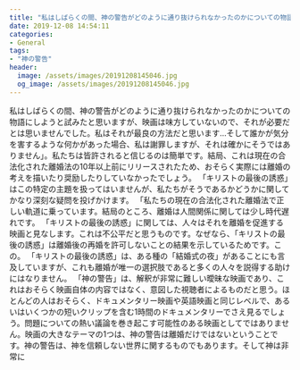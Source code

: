 ```yaml
---
title: "私はしばらくの間、神の警告がどのように通り抜けられなかったのかについての物語にしようと試みたと思いますが、映画は味方していないので、それが必要だとは思いませんでした。"
date: 2019-12-08 14:54:11
categories:
- General
tags:
- "神の警告"
header:
  image: /assets/images/20191208145046.jpg
  og_image: /assets/images/20191208145046.jpg
---
```


私はしばらくの間、神の警告がどのように通り抜けられなかったのかについての物語にしようと試みたと思いますが、映画は味方していないので、それが必要だとは思いませんでした。私はそれが最良の方法だと思います...そして誰かが気分を害するような何かがあった場合、私は謝罪しますが、それは確かにそうではありません」。私たちは皆許されると信じるのは簡単です。結局、これは現在の合法化された離婚法の10年以上前にリリースされたため、おそらく実際には離婚の考えを描いたり奨励したりしていなかったでしょう。 「キリストの最後の誘惑」はこの特定の主題を扱ってはいませんが、私たちがそうであるかどうかに関してかなり深刻な疑問を投げかけます。 「私たちの現在の合法化された離婚法で正しい軌道に乗っています。結局のところ、離婚は人間関係に関しては少し時代遅れです。 「キリストの最後の誘惑」に関しては、人々はそれを離婚を促進する映画と見なします。これは不公平だと思うものです。なぜなら、「キリストの最後の誘惑」は離婚後の再婚を許可しないことの結果を示しているためです。この。 「キリストの最後の誘惑」は、ある種の「結婚式の夜」があることにも言及していますが、これも離婚が唯一の選択肢であると多くの人々を説得する助けにはなりません。 「神の警告」は、解釈が非常に難しい曖昧な映画であり、これはおそらく映画自体の内容ではなく、意図した視聴者によるものだと思う。ほとんどの人はおそらく、ドキュメンタリー映画や英語映画と同じレベルで、あるいはいくつかの短いクリップを含む1時間のドキュメンタリーでさえ見るでしょう。問題についての熱い議論を巻き起こす可能性のある映画としてではありません。映画の大きなテーマの1つは、神の警告は離婚だけではないということです。神の警告は、神を信頼しない世界に関するものでもあります。そして神は非常に
